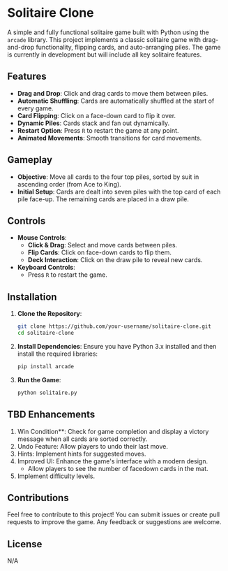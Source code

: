 # Solitaire Clone

A simple and fully functional solitaire game built with Python using the `arcade` library. This project implements a classic solitaire game with drag-and-drop functionality, flipping cards, and auto-arranging piles. The game is currently in development but will include all key solitaire features.

## Features
- **Drag and Drop**: Click and drag cards to move them between piles.
- **Automatic Shuffling**: Cards are automatically shuffled at the start of every game.
- **Card Flipping**: Click on a face-down card to flip it over.
- **Dynamic Piles**: Cards stack and fan out dynamically.
- **Restart Option**: Press `R` to restart the game at any point.
- **Animated Movements**: Smooth transitions for card movements.
  
## Gameplay
- **Objective**: Move all cards to the four top piles, sorted by suit in ascending order (from Ace to King).
- **Initial Setup**: Cards are dealt into seven piles with the top card of each pile face-up. The remaining cards are placed in a draw pile.

## Controls
- **Mouse Controls**:
  - **Click & Drag**: Select and move cards between piles.
  - **Flip Cards**: Click on face-down cards to flip them.
  - **Deck Interaction**: Click on the draw pile to reveal new cards.
- **Keyboard Controls**:
  - Press `R` to restart the game.

## Installation
1. **Clone the Repository**:
   ```bash
   git clone https://github.com/your-username/solitaire-clone.git
   cd solitaire-clone
2. **Install Dependencies**: 
    Ensure you have Python 3.x installed and then install the required libraries:
    ```bash
    pip install arcade
3. **Run the Game**:
    ```bash
    python solitaire.py

## TBD Enhancements

1. Win Condition**: Check for game completion and display a victory message when all cards are sorted correctly.
2. Undo Feature: Allow players to undo their last move.
3. Hints: Implement hints for suggested moves.
4. Improved UI: Enhance the game's interface with a modern design.
    - Allow players to see the number of facedown cards in the mat.
5. Implement difficulty levels.

## Contributions
Feel free to contribute to this project! You can submit issues or create pull requests to improve the game. Any feedback or suggestions are welcome.

## License
N/A